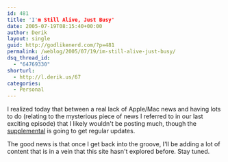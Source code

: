 ```yaml
---
id: 481
title: 'I'm Still Alive, Just Busy'
date: 2005-07-19T08:15:40+00:00
author: Derik
layout: single
guid: http://godlikenerd.com/?p=481
permalink: /weblog/2005/07/19/im-still-alive-just-busy/
dsq_thread_id:
  - "64769330"
shorturl:
  - http://l.derik.us/67
categories:
  - Personal
---
```

I realized today that between a real lack of Apple/Mac news and having lots to do (relating to the mysterious piece of news I referred to in our last exciting episode) that I likely wouldn't be posting much, though the [supplemental](http://del.icio.us/d00d/supplement) is going to get regular updates.

The good news is that once I get back into the groove, I'll be adding a lot of content that is in a vein that this site hasn't explored before. Stay tuned.